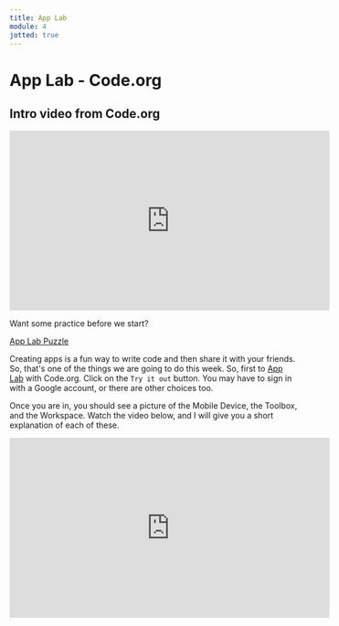 ```yaml
---
title: App Lab
module: 4
jotted: true
---
```


# App Lab - Code.org

## Intro video from Code.org

<iframe width="560" height="315" src="https://www.youtube.com/embed/wAuYr1IntQs" frameborder="0" allow="accelerometer; autoplay; encrypted-media; gyroscope; picture-in-picture" allowfullscreen></iframe>
    
Want some practice before we start?
    
[App Lab Puzzle](https://studio.code.org/s/applab-intro/stage/1/puzzle/1)

Creating apps is a fun way to write code and then share it with your friends. So, that's one of the things we are going to do this week.  So, first to [App Lab](https://code.org/educate/applab) with Code.org. Click on the `Try it out` button.  You may have to sign in with a Google account, or there are other choices too.

Once you are in, you should see a picture of the Mobile Device, the Toolbox, and the Workspace.  Watch the video below, and I will give you a short explanation of each of these.

<iframe width="560" height="315" src="https://umontana.zoom.us/recording/play/tuAiqn5bG8N1agV3rLOVqj80_0qYns1IqhR5ij19EjLXnjRpwj8GVJ3J1RbQo1UB?continueMode=trues" frameborder="0" allow="accelerometer; autoplay; encrypted-media; gyroscope; picture-in-picture" allowfullscreen></iframe>
